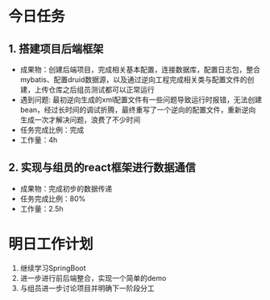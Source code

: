 # 今日任务

## 1. 搭建项目后端框架
- 成果物：创建后端项目，完成相关基本配置，连接数据库，配置日志包，整合mybatis、配置druid数据源，以及通过逆向工程完成相关类与配置文件的创建，上传仓库之后组员测试都可以正常运行  
- 遇到问题: 最初逆向生成的xml配置文件有一些问题导致运行时报错，无法创建bean，经过长时间的调试折腾，最终重写了一个逆向的配置文件，重新逆向生成一次才解决问题，浪费了不少时间  
- 任务完成比例：完成  
- 工作量：4h  
## 2. 实现与组员的react框架进行数据通信
- 成果物：完成初步的数据传递  
- 任务完成比例：80%  
- 工作量：2.5h


# 明日工作计划
1. 继续学习SpringBoot
2. 进一步进行前后端整合，实现一个简单的demo
3. 与组员进一步讨论项目并明确下一阶段分工